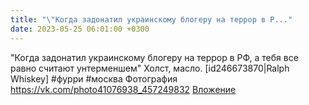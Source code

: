 ```yaml
---
title: "\"Когда задонатил украинскому блогеру на террор в Р..."
date: 2023-05-25 06:01:00 +0300
---
```


"Когда задонатил украинскому блогеру на террор в РФ, а тебя все равно считают унтерменшем"
Холст, масло.
[id246673870|Ralph Whiskey]
#фурри #москва
Фотография
<a class="vk-attach" href="https://vk.com/photo41076938_457249832">https://vk.com/photo41076938_457249832</a>
<a class="vk-attach" href="https://vk.com/photo41076938_457249832">Вложение</a>
